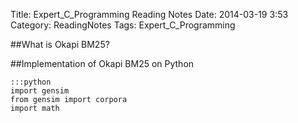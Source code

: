 Title: Expert_C_Programming Reading Notes
Date: 2014-03-19 3:53
Category: ReadingNotes
Tags: Expert_C_Programming

##What is Okapi BM25?


##Implementation of Okapi BM25 on Python

    :::python
    import gensim
    from gensim import corpora
    import math